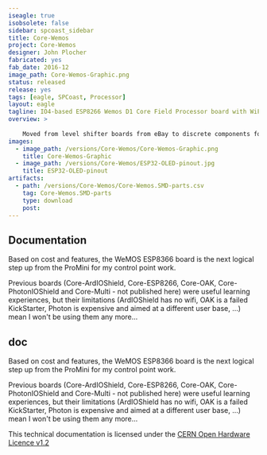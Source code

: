 ```yaml
---
iseagle: true
isobsolete: false
sidebar: spcoast_sidebar
title: Core-Wemos
project: Core-Wemos
designer: John Plocher
fabricated: yes
fab_date: 2016-12
image_path: Core-Wemos-Graphic.png
status: released
release: yes
tags: [eagle, SPCoast, Processor]
layout: eagle
tagline: IO4-based ESP8266 Wemos D1 Core Field Processor board with WiFi and I2C
overview: >
    
    Moved from level shifter boards from eBay to discrete components for cost savings and ease of assembly
images:
  - image_path: /versions/Core-Wemos/Core-Wemos-Graphic.png
    title: Core-Wemos-Graphic
  - image_path: /versions/Core-Wemos/ESP32-OLED-pinout.jpg
    title: ESP32-OLED-pinout
artifacts:
  - path: /versions/Core-Wemos/Core-Wemos.SMD-parts.csv
    tag: Core-Wemos.SMD-parts
    type: download
    post: 
---
```


## Documentation

Based on cost and features, the WeMOS ESP8366 board is the next logical step up from the ProMini for my control point work.


Previous boards (Core-ArdIOShield, Core-ESP8266, Core-OAK, Core-PhotonIOShield and Core-Multi - not published here) were useful learning experiences,
but their limitations (ArdIOShield has no wifi, OAK is a failed KickStarter, Photon is expensive and aimed at a different user base, ...)
mean I won't be using them any more...


## doc

Based on cost and features, the WeMOS ESP8366 board is the next logical step up from the ProMini for my control point work.


Previous boards (Core-ArdIOShield, Core-ESP8266, Core-OAK, Core-PhotonIOShield and Core-Multi - not published here) were useful learning experiences,
but their limitations (ArdIOShield has no wifi, OAK is a failed KickStarter, Photon is expensive and aimed at a different user base, ...)
mean I won't be using them any more...



This technical documentation is licensed under the [CERN Open Hardware Licence v1.2](http://www.ohwr.org/attachments/2388/cern_ohl_v_1_2.txt)
